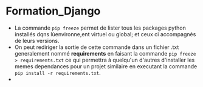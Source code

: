 # Formation_Django

- La commande `pip freeze` permet de lister tous les packages python installés dqns lùenvironne,ent virtuel ou global;
  et ceux ci accompagnés de leurs versions.
- On peut rediriger la sortie de cette commande dans un fichier .txt generalement nommé **requirements** en faisant la
  commande `pip freeze > requirements.txt` ce qui permettra à quelqu'un d'autres d'installer les memes dependances pour
  un projet similaire en executant la commande `pip install -r requirements.txt`.
- 
